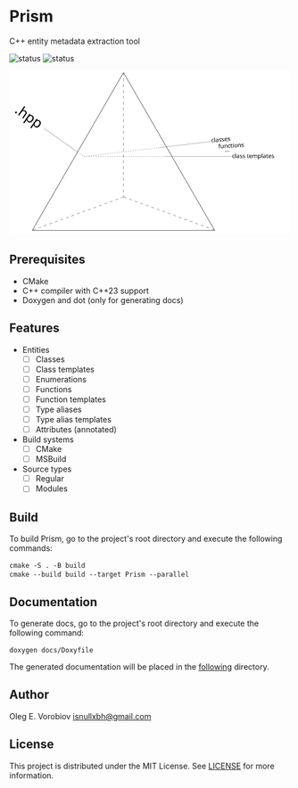 # Prism

C++ entity metadata extraction tool

![status](https://badgen.net/static/status/dev/yellow)
![status](https://badgen.net/static/c++/23/green)

<img src="assets/logo.svg" alt="logo">

## Prerequisites

- CMake
- C++ compiler with C++23 support
- Doxygen and dot (only for generating docs)

## Features

- Entities
  - [ ] Classes
  - [ ] Class templates
  - [ ] Enumerations
  - [ ] Functions
  - [ ] Function templates
  - [ ] Type aliases
  - [ ] Type alias templates
  - [ ] Attributes (annotated)
- Build systems
  - [ ] CMake
  - [ ] MSBuild
- Source types
  - [ ] Regular
  - [ ] Modules

## Build

To build Prism, go to the project's root directory and execute the following commands:

```shell
cmake -S . -B build
cmake --build build --target Prism --parallel
```

## Documentation

To generate docs, go to the project's root directory and execute the following command:

```shell
doxygen docs/Doxyfile
```

The generated documentation will be placed in the [following](docs/out) directory.

## Author

Oleg E. Vorobiov <isnullxbh@gmail.com>

## License

This project is distributed under the MIT License. See [LICENSE](LICENSE) for more information.
